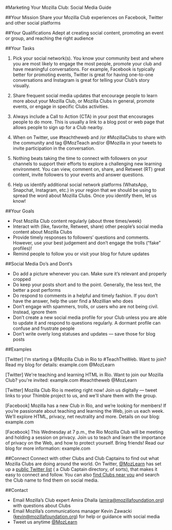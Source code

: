 #Marketing Your Mozilla Club: Social Media Guide

##Your Mission
Share your Mozilla Club experiences on Facebook, Twitter and other social platforms


##Your Qualifications
Adept at creating social content, promoting an event or group, and reaching the right audience

##Your Tasks
1. Pick your social network(s). You know your community best and where you are most likely to engage the most people, promote your club and have meaningful conversations. For example, Facebook is typically better for promoting events, Twitter is great for having one-to-one conversations and Instagram is great for telling your Club’s story visually. 

2. Share frequent social media updates that encourage people to learn more about your Mozilla Club, or Mozilla Clubs in general, promote events, or engage in specific Clubs activities.

3. Always include a Call to Action (CTA) in your post that encourages people to do more. This is usually a link to a blog post or web page that allows people to sign up for a Club nearby.

4. When on Twitter, use #teachtheweb and /or #MozillaClubs to share with the community and tag @MozTeach and/or @Mozilla in your tweets to invite participation in the conversation. 

5. Nothing beats taking the time to connect with followers on your channels to support their efforts to explore a challenging new learning environment. You can view, comment on, share, and Retweet (RT) great content, invite followers to your events and answer questions.

6. Help us identify additional social network platforms (WhatsApp, Snapchat, Instagram, etc.) in your region that we should be using to spread the word about Mozilla Clubs. Once you identify them, let us know!

##Your Goals
* Post Mozilla Club content regularly (about three times/week) 
* Interact with (like, favorite, Retweet, share) other people’s social media content about Mozilla Clubs
* Provide timely responses to followers’ questions and comments. However, use your best judgement and don’t engage the trolls (“fake” profiles)! 
* Remind people to follow you or visit your blog for future updates

##Social Media Do’s and Dont’s
* Do add a picture whenever you can. Make sure it’s relevant and properly cropped
* Do keep your posts short and to the point. Generally, the less text, the better a post performs
* Do respond to comments in a helpful and timely fashion. If you don’t have the answer, help the user find a Mozillian who does
* Don’t engage with spammers, trolls, or users who are not being civil. Instead, ignore them
* Don’t create a new social media profile for your Club unless you are able to update it and respond to questions regularly. A dormant profile can confuse and frustrate people  
* Don’t write overly long statuses and updates — save those for blog posts

##Examples

[Twitter] I'm starting a @Mozilla Club in Rio to #TeachTheWeb. Want to join? Read my blog for details: example.com @MozLearn

[Twitter] We're teaching and learning HTML in Rio. Want to join our Mozilla Club? you're invited: example.com #teachtheweb @MozLearn

[Twitter] Mozilla Club Rio is meeting right now! Join us digitally — tweet links to your Thimble project to us, and we'll share them with the group. 

[Facebook] Mozilla has a new Club in Rio, and we’re looking for members! If you’re passionate about teaching and learning the Web, join us each week. We’ll explore HTML, privacy, net neutrality and more. Details on our blog: example.com 

[Facebook] This Wednesday at 7 p.m., the Rio Mozilla Club will be meeting and holding a session on privacy. Join us to teach and learn the importance of privacy on the Web, and how to protect yourself. Bring friends! Read our blog for more information: example.com

##Connect
Connect with other Clubs and Club Captains to find out what Mozilla Clubs are doing around the world. On Twitter, [@MozLearn](https://twitter.com/MozLearn) has set up a [public Twitter list](https://twitter.com/MozLearn/lists/club-captains) ( a Club Captain directory, of sorts), that makes it easy to connect and follow. You can also [find Clubs near you](https://learning.mozilla.org/clubs/list/) and search the Club name to find them on social media.

##Contact
* Email Mozilla’s Club expert Amira Dhalla (amira@mozillafoundation.org) with questions about Clubs
* Email Mozilla’s communications manager Kevin Zawacki (kevin@mozillafoundation.org) for help or guidance with social media
* Tweet us anytime [@MozLearn](https://twitter.com/MozLearn)
